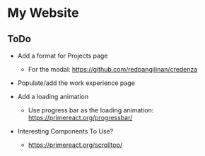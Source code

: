 # My Website

## ToDo
* Add a format for Projects page
    * For the modal: https://github.com/redpangilinan/credenza
* Populate/add the work experience page
* Add a loading animation 
    * Use progress bar as the loading animation: https://primereact.org/progressbar/

* Interesting Components To Use?
    * https://primereact.org/scrolltop/
